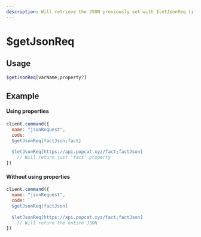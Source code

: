 ```yaml
---
description: Will retrieve the JSON previously set with $letJsonReq (if set)
---
```


# $getJsonReq

## Usage

```php
$getJsonReq[varName;property?]
```

## Example

#### Using properties

```javascript
client.command({
  name: "jsonRequest",
  code: `
  $getJsonReq[factJson;fact]
  
  $letJsonReq[https://api.popcat.xyz/fact;factJson]
  ` // Will return just 'fact' property
})
```

#### Without using properties

```javascript
client.command({
  name: "jsonRequest",
  code: `
  $getJsonReq[factJson]
  
  $letJsonReq[https://api.popcat.xyz/fact;factJson]
  ` // Will return the entire JSON
})
```
